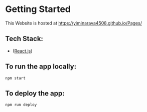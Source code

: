 # Getting Started
This Website is hosted at https://yiminarava4508.github.io/Pages/

## Tech Stack:
* ([React.js](https://react.dev/))




## To run the app locally:
```
npm start
```

## To deploy the app:
```
npm run deploy
```
